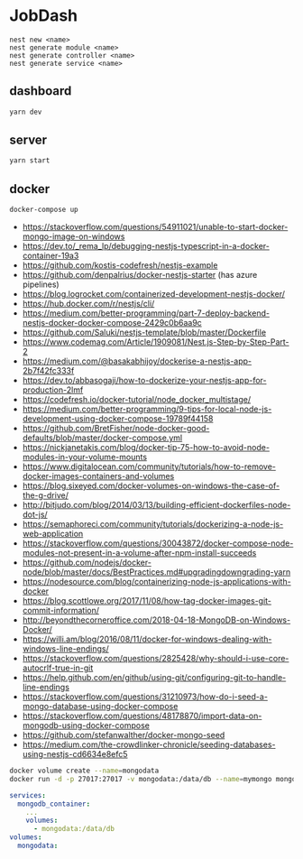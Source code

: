 # JobDash

```
nest new <name>
nest generate module <name>
nest generate controller <name>
nest generate service <name>
```

## dashboard

```bash
yarn dev
```

## server

```bash
yarn start
```

## docker

```bash
docker-compose up
```

- https://stackoverflow.com/questions/54911021/unable-to-start-docker-mongo-image-on-windows
- https://dev.to/_rema_lp/debugging-nestjs-typescript-in-a-docker-container-19a3
- https://github.com/kostis-codefresh/nestjs-example
- https://github.com/denpalrius/docker-nestjs-starter (has azure pipelines)
- https://blog.logrocket.com/containerized-development-nestjs-docker/
- https://hub.docker.com/r/nestjs/cli/
- https://medium.com/better-programming/part-7-deploy-backend-nestjs-docker-docker-compose-2429c0b6aa9c
- https://github.com/Saluki/nestjs-template/blob/master/Dockerfile
- https://www.codemag.com/Article/1909081/Nest.js-Step-by-Step-Part-2
- https://medium.com/@basakabhijoy/dockerise-a-nestjs-app-2b7f42fc333f
- https://dev.to/abbasogaji/how-to-dockerize-your-nestjs-app-for-production-2lmf
- https://codefresh.io/docker-tutorial/node_docker_multistage/
- https://medium.com/better-programming/9-tips-for-local-node-js-development-using-docker-compose-19789f44158
- https://github.com/BretFisher/node-docker-good-defaults/blob/master/docker-compose.yml
- https://nickjanetakis.com/blog/docker-tip-75-how-to-avoid-node-modules-in-your-volume-mounts
- https://www.digitalocean.com/community/tutorials/how-to-remove-docker-images-containers-and-volumes
- https://blog.sixeyed.com/docker-volumes-on-windows-the-case-of-the-g-drive/
- http://bitjudo.com/blog/2014/03/13/building-efficient-dockerfiles-node-dot-js/
- https://semaphoreci.com/community/tutorials/dockerizing-a-node-js-web-application
- https://stackoverflow.com/questions/30043872/docker-compose-node-modules-not-present-in-a-volume-after-npm-install-succeeds
- https://github.com/nodejs/docker-node/blob/master/docs/BestPractices.md#upgradingdowngrading-yarn
- https://nodesource.com/blog/containerizing-node-js-applications-with-docker
- https://blog.scottlowe.org/2017/11/08/how-tag-docker-images-git-commit-information/
- http://beyondthecorneroffice.com/2018-04-18-MongoDB-on-Windows-Docker/
- https://willi.am/blog/2016/08/11/docker-for-windows-dealing-with-windows-line-endings/
- https://stackoverflow.com/questions/2825428/why-should-i-use-core-autocrlf-true-in-git
- https://help.github.com/en/github/using-git/configuring-git-to-handle-line-endings
- https://stackoverflow.com/questions/31210973/how-do-i-seed-a-mongo-database-using-docker-compose
- https://stackoverflow.com/questions/48178870/import-data-on-mongodb-using-docker-compose
- https://github.com/stefanwalther/docker-mongo-seed
- https://medium.com/the-crowdlinker-chronicle/seeding-databases-using-nestjs-cd6634e8efc5


```bash
docker volume create --name=mongodata
docker run -d -p 27017:27017 -v mongodata:/data/db --name=mymongo mongodb:3.3
```

```yml
services:
  mongodb_container:
    ...
    volumes:
      - mongodata:/data/db
volumes:
  mongodata:
```